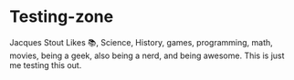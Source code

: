 # Testing-zone
Jacques Stout
Likes :books:, Science, History, games, programming, math, movies, being a geek, also being a nerd, and being awesome.
This is just me testing this out.
